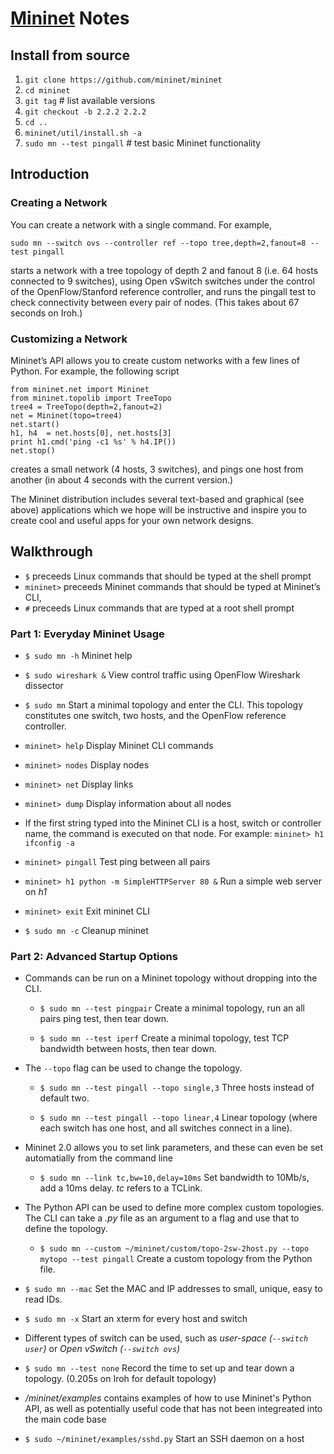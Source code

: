# [Mininet](http://mininet.org) Notes

## Install from source

1. `git clone https://github.com/mininet/mininet`
2. `cd mininet`
3. `git tag` # list available versions
4. `git checkout -b 2.2.2 2.2.2`
5. `cd ..`
6. `mininet/util/install.sh -a`
7. `sudo mn --test pingall` # test basic Mininet functionality

## Introduction

### Creating a Network
You can create a network with a single command. For example,

`sudo mn --switch ovs --controller ref --topo tree,depth=2,fanout=8 --test pingall`

starts a network with a tree topology of depth 2 and fanout 8 (i.e. 64 hosts connected to 9 switches), using Open vSwitch switches under the control of the OpenFlow/Stanford reference controller, and runs the pingall test to check connectivity between every pair of nodes. (This takes about 67 seconds on Iroh.)

### Customizing a Network

Mininet’s API allows you to create custom networks with a few lines of Python. For example, the following script

```
from mininet.net import Mininet
from mininet.topolib import TreeTopo
tree4 = TreeTopo(depth=2,fanout=2)
net = Mininet(topo=tree4)
net.start()
h1, h4  = net.hosts[0], net.hosts[3]
print h1.cmd('ping -c1 %s' % h4.IP())
net.stop()
```

creates a small network (4 hosts, 3 switches), and pings one host from another (in about 4 seconds with the current version.)

The Mininet distribution includes several text-based and graphical (see above) applications which we hope will be instructive and inspire you to create cool and useful apps for your own network designs.

## Walkthrough

* `$` preceeds Linux commands that should be typed at the shell prompt
* `mininet>` preceeds Mininet commands that should be typed at Mininet’s CLI,
* `#` preceeds Linux commands that are typed at a root shell prompt

### Part 1: Everyday Mininet Usage

* `$ sudo mn -h` Mininet help

* `$ sudo wireshark &` View control traffic using OpenFlow Wireshark dissector

* `$ sudo mn` Start a minimal topology and enter the CLI.
This topology constitutes one switch, two hosts, and the OpenFlow reference controller.

* `mininet> help` Display Mininet CLI commands

* `mininet> nodes` Display nodes

* `mininet> net` Display links

* `mininet> dump` Display information about all nodes

* If the first string typed into the Mininet CLI is a host, switch or controller name, the command is executed on that node. For example: `mininet> h1 ifconfig -a`

* `mininet> pingall` Test ping between all pairs

* `mininet> h1 python -m SimpleHTTPServer 80 &` Run a simple web server on *h1*

* `mininet> exit` Exit mininet CLI

* `$ sudo mn -c` Cleanup mininet

### Part 2: Advanced Startup Options

* Commands can be run on a Mininet topology without dropping into the CLI.

  * `$ sudo mn --test pingpair` Create a minimal topology, run an all pairs ping test, then tear down.

  * `$ sudo mn --test iperf` Create a minimal topology, test TCP bandwidth between hosts, then tear down.

* The `--topo` flag can be used to change the topology.

  * `$ sudo mn --test pingall --topo single,3` Three hosts instead of default two.

  * `$ sudo mn --test pingall --topo linear,4` Linear topology (where each switch has one host, and all switches connect in a line).

* Mininet 2.0 allows you to set link parameters, and these can even be set automatially from the command line

  * `$ sudo mn --link tc,bw=10,delay=10ms` Set bandwidth to 10Mb/s, add a 10ms delay. *tc* refers to a TCLink.

* The Python API can be used to define more complex custom topologies. The CLI can take a *.py* file as an argument to a flag and use that to define the topology.
  * `$ sudo mn --custom ~/mininet/custom/topo-2sw-2host.py --topo mytopo --test pingall` Create a custom topology from the Python file.

* `$ sudo mn --mac` Set the MAC and IP addresses to small, unique, easy to read IDs.

* `$ sudo mn -x` Start an xterm for every host and switch

* Different types of switch can be used, such as *user-space (`--switch user`)* or *Open vSwitch (`--switch ovs`)*

* `$ sudo mn --test none` Record the time to set up and tear down a topology. (0.205s on Iroh for default topology)

* */mininet/examples* contains examples of how to use Mininet's Python API, as well as potentially useful code that has not been integreated into the main code base

* `$ sudo ~/mininet/examples/sshd.py` Start an SSH daemon on a host
